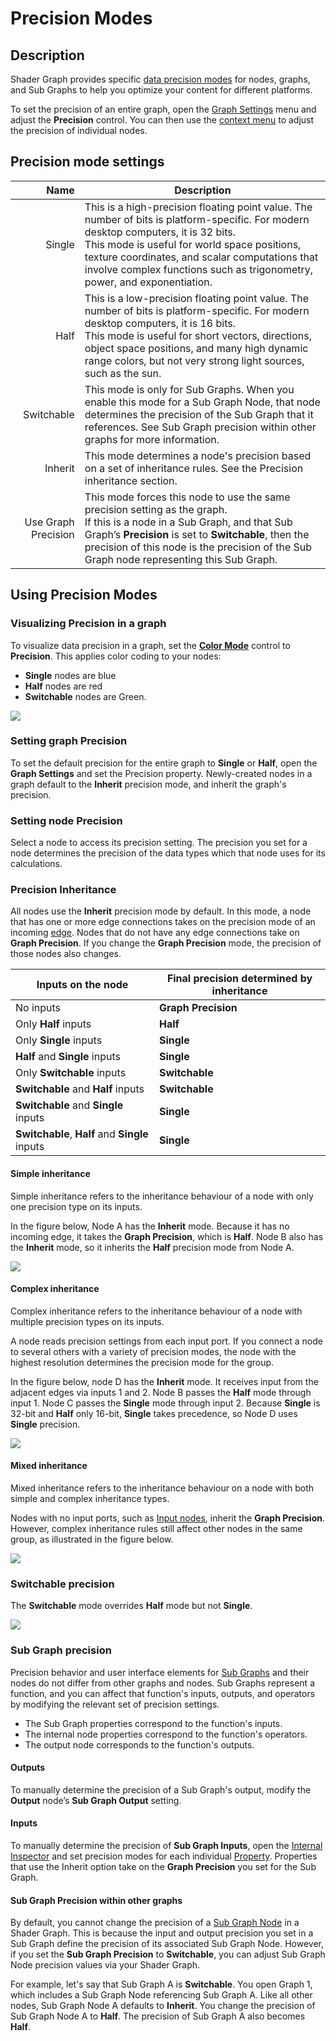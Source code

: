 # Precision Modes

## Description

Shader Graph provides specific [data precision modes](https://en.wikipedia.org/wiki/Precision_(computer_science)) for nodes, graphs, and Sub Graphs to help you optimize your content for different platforms.

To set the precision of an entire graph, open the [Graph Settings](Graph-Settings-Menu) menu and adjust the **Precision** control. You can then use the [context menu](Node) to adjust the precision of individual nodes.

## Precision mode settings
| Name | Description |
|------:|------------|
| Single | This is a high-precision floating point value. The number of bits is platform-specific. For modern desktop computers, it is 32 bits.<br/>This mode is useful for world space positions, texture coordinates, and scalar computations that involve complex functions such as trigonometry, power, and exponentiation. |
| Half | This is a low-precision floating point value. The number of bits is platform-specific. For modern desktop computers, it is 16 bits.<br/>This mode is useful for short vectors, directions, object space positions, and many high dynamic range colors, but not very strong light sources, such as the sun.|
| Switchable | This mode is only for Sub Graphs. When you enable this mode for a Sub Graph Node, that node determines the precision of the Sub Graph that it references. See Sub Graph precision within other graphs for more information. |
| Inherit | This mode determines a node's precision based on a set of inheritance rules. See the Precision inheritance section.|
| Use Graph Precision | This mode forces this node to use the same precision setting as the graph.<br/>If this is a node in a Sub Graph, and that Sub Graph’s **Precision** is set to **Switchable**, then the precision of this node is the precision of the Sub Graph node representing this Sub Graph. |

## Using Precision Modes
### Visualizing Precision in a graph
To visualize data precision in a graph, set the [**Color Mode**](Color-Modes.md) control to **Precision**. This applies color coding to your nodes:

* **Single** nodes are blue
* **Half** nodes are red
* **Switchable** nodes are Green.

![](images/Color-Mode-Precision.png)

### Setting graph Precision
To set the default precision for the entire graph to **Single** or **Half**, open the **Graph Settings** and set the Precision property. Newly-created nodes in a graph default to the **Inherit** precision mode, and inherit the graph's precision.

### Setting node Precision
Select a node to access its precision setting. The precision you set for a node determines the precision of the data types which that node uses for its calculations.

### Precision Inheritance
All nodes use the **Inherit** precision mode by default. In this mode, a node that has one or more edge connections takes on the precision mode of an incoming [edge](Edge). Nodes that do not have any edge connections take on **Graph Precision**. If you change the **Graph Precision** mode, the precision of those nodes also changes.

| **Inputs on the node**                 | **Final precision determined by inheritance**  |
|------------------------------------|--------------------------------------------|
| No inputs                          | **Graph Precision**                           |
| Only **Half** inputs                   | **Half**                                       |
| Only **Single** inputs                 | **Single**                                     |
| **Half** and **Single** inputs             | **Single**                                     |
| Only **Switchable** inputs             | **Switchable**                                 |
| **Switchable** and **Half** inputs         | **Switchable**                                 |
| **Switchable** and **Single** inputs       | **Single**                                     |
| **Switchable**, **Half** and **Single** inputs | **Single**                                     |

#### Simple inheritance

Simple inheritance refers to the inheritance behaviour of a node with only one precision type on its inputs.

In the figure below, Node A has the **Inherit** mode. Because it has no incoming edge, it takes the **Graph Precision**, which is **Half**. Node B also has the **Inherit** mode, so it inherits the **Half** precision mode from Node A.

![](images/precisionmodes1.png)

#### Complex inheritance

Complex inheritance refers to the inheritance behaviour of a node with multiple precision types on its inputs.

A node reads precision settings from each input port. If you connect a node to several others with a variety of precision modes, the node with the highest resolution determines the precision mode for the group.

In the figure below, node D has the **Inherit** mode. It receives input from the adjacent edges via inputs 1 and 2. Node B passes the **Half** mode through input 1. Node C passes the **Single** mode through input 2. Because **Single** is 32-bit and **Half** only 16-bit, **Single** takes precedence, so Node D uses **Single** precision.

![](images/precisionmodes2.png)

#### Mixed inheritance

Mixed inheritance refers to the inheritance behaviour on a node with both simple and complex inheritance types.

Nodes with no input ports, such as [Input nodes](Input-Nodes), inherit the **Graph Precision**. However, complex inheritance rules still affect other nodes in the same group, as illustrated in the figure below.

![](images/precisionmodes3.png)

### Switchable precision

The **Switchable** mode overrides **Half** mode but not **Single**.

![](images/precisionmodes4.png)


### Sub Graph precision

Precision behavior and user interface elements for [Sub Graphs](Sub-graph]) and their nodes do not differ from other graphs and nodes. Sub Graphs represent a function, and you can affect that function's inputs, outputs, and operators by modifying the relevant set of precision settings.

* The Sub Graph properties correspond to the function's inputs.
* The internal node properties correspond to the function's operators.
* The output node corresponds to the function's outputs.

#### Outputs

To manually determine the precision of a Sub Graph's output, modify the **Output** node’s **Sub Graph Output** setting.

#### Inputs

To manually determine the precision of **Sub Graph Inputs**, open the [Internal Inspector](Internal-Inspector) and set precision modes for each individual [Property](Property-Types). Properties that use the Inherit option take on the **Graph Precision** you set for the Sub Graph.

#### Sub Graph Precision within other graphs

By default, you cannot change the precision of a [Sub Graph Node](Sub-graph-Node) in a Shader Graph. This is because the input and output precision you set in a Sub Graph define the precision of its associated Sub Graph Node. However, if you set the **Sub Graph Precision** to **Switchable**, you can adjust Sub Graph Node precision values via your Shader Graph.

For example, let's say that Sub Graph A is **Switchable**. You open Graph 1, which includes a Sub Graph Node referencing Sub Graph A. Like all other nodes, Sub Graph Node A defaults to **Inherit**. You change the precision of Sub Graph Node A to **Half**. The precision of Sub Graph A also becomes **Half**.
